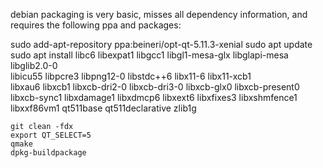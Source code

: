 debian packaging is very basic, misses all dependency information, and requires the following ppa and packages:

sudo add-apt-repository ppa:beineri/opt-qt-5.11.3-xenial
sudo apt update
sudo apt install libc6 libexpat1 libgcc1 libgl1-mesa-glx libglapi-mesa libglib2.0-0 \
    libicu55 libpcre3 libpng12-0 libstdc++6 libx11-6 libx11-xcb1 \
    libxau6 libxcb1 libxcb-dri2-0 libxcb-dri3-0 libxcb-glx0 libxcb-present0 \
    libxcb-sync1 libxdamage1 libxdmcp6 libxext6 libxfixes3 libxshmfence1 \
    libxxf86vm1 qt511base qt511declarative zlib1g

```
git clean -fdx
export QT_SELECT=5
qmake
dpkg-buildpackage
```

